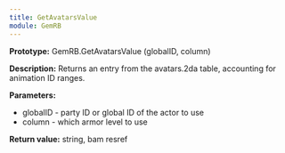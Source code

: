 ```yaml
---
title: GetAvatarsValue
module: GemRB
---
```


**Prototype:** GemRB.GetAvatarsValue (globalID, column)

**Description:** Returns an entry from the avatars.2da table, accounting 
for animation ID ranges.

**Parameters:** 
  * globalID - party ID or global ID of the actor to use
  * column - which armor level to use

**Return value:** string, bam resref

